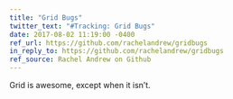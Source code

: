 ```yaml
---
title: "Grid Bugs"
twitter_text: "#Tracking: Grid Bugs"
date: 2017-08-02 11:19:00 -0400
ref_url: https://github.com/rachelandrew/gridbugs
in_reply_to: https://github.com/rachelandrew/gridbugs
ref_source: Rachel Andrew on Github
---
```


Grid is awesome, except when it isn’t.